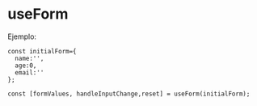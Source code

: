 # useForm

Ejemplo:

```
const initialForm={
  name:'',
  age:0,
  email:''
};

const [formValues, handleInputChange,reset] = useForm(initialForm);
```
